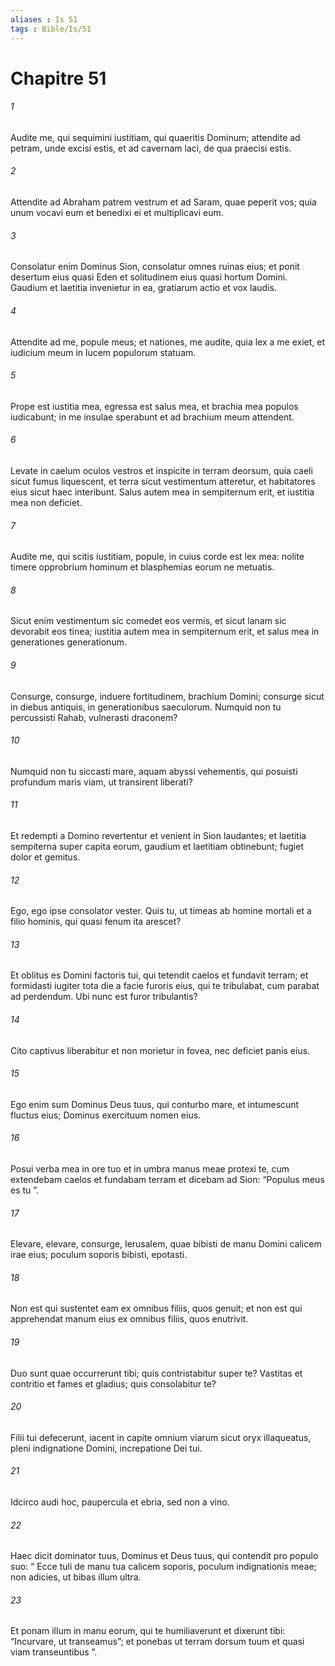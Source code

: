 ```yaml
---
aliases : Is 51
tags : Bible/Is/51
---
```


# Chapitre 51

###### 1
Audite me, qui sequimini iustitiam, qui quaeritis Dominum; attendite ad petram, unde excisi estis, et ad cavernam laci, de qua praecisi estis.
###### 2
Attendite ad Abraham patrem vestrum et ad Saram, quae peperit vos; quia unum vocavi eum et benedixi ei et multiplicavi eum.
###### 3
Consolatur enim Dominus Sion, consolatur omnes ruinas eius; et ponit desertum eius quasi Eden et solitudinem eius quasi hortum Domini. Gaudium et laetitia invenietur in ea, gratiarum actio et vox laudis.
###### 4
Attendite ad me, popule meus; et nationes, me audite, quia lex a me exiet, et iudicium meum in lucem populorum statuam.
###### 5
Prope est iustitia mea, egressa est salus mea, et brachia mea populos iudicabunt; in me insulae sperabunt et ad brachium meum attendent.
###### 6
Levate in caelum oculos vestros et inspicite in terram deorsum, quia caeli sicut fumus liquescent, et terra sicut vestimentum atteretur, et habitatores eius sicut haec interibunt. Salus autem mea in sempiternum erit, et iustitia mea non deficiet.
###### 7
Audite me, qui scitis iustitiam, popule, in cuius corde est lex mea: nolite timere opprobrium hominum et blasphemias eorum ne metuatis.
###### 8
Sicut enim vestimentum sic comedet eos vermis, et sicut lanam sic devorabit eos tinea; iustitia autem mea in sempiternum erit, et salus mea in generationes generationum.
###### 9
Consurge, consurge, induere fortitudinem, brachium Domini; consurge sicut in diebus antiquis, in generationibus saeculorum. Numquid non tu percussisti Rahab, vulnerasti draconem?
###### 10
Numquid non tu siccasti mare, aquam abyssi vehementis, qui posuisti profundum maris viam, ut transirent liberati?
###### 11
Et redempti a Domino revertentur et venient in Sion laudantes; et laetitia sempiterna super capita eorum, gaudium et laetitiam obtinebunt; fugiet dolor et gemitus.
###### 12
Ego, ego ipse consolator vester. Quis tu, ut timeas ab homine mortali et a filio hominis, qui quasi fenum ita arescet?
###### 13
Et oblitus es Domini factoris tui, qui tetendit caelos et fundavit terram; et formidasti iugiter tota die a facie furoris eius, qui te tribulabat, cum parabat ad perdendum. Ubi nunc est furor tribulantis?
###### 14
Cito captivus liberabitur et non morietur in fovea, nec deficiet panis eius.
###### 15
Ego enim sum Dominus Deus tuus, qui conturbo mare, et intumescunt fluctus eius; Dominus exercituum nomen eius.
###### 16
Posui verba mea in ore tuo et in umbra manus meae protexi te, cum extendebam caelos et fundabam terram et dicebam ad Sion: “Populus meus es tu ”.
###### 17
Elevare, elevare, consurge, Ierusalem, quae bibisti de manu Domini calicem irae eius; poculum soporis bibisti, epotasti.
###### 18
Non est qui sustentet eam ex omnibus filiis, quos genuit; et non est qui apprehendat manum eius ex omnibus filiis, quos enutrivit.
###### 19
Duo sunt quae occurrerunt tibi; quis contristabitur super te? Vastitas et contritio et fames et gladius; quis consolabitur te?
###### 20
Filii tui defecerunt, iacent in capite omnium viarum sicut oryx illaqueatus, pleni indignatione Domini, increpatione Dei tui.
###### 21
Idcirco audi hoc, paupercula et ebria, sed non a vino.
###### 22
Haec dicit dominator tuus, Dominus et Deus tuus, qui contendit pro populo suo: “ Ecce tuli de manu tua calicem soporis, poculum indignationis meae; non adicies, ut bibas illum ultra.
###### 23
Et ponam illum in manu eorum, qui te humiliaverunt et dixerunt tibi: “Incurvare, ut transeamus”; et ponebas ut terram dorsum tuum et quasi viam transeuntibus ”.
